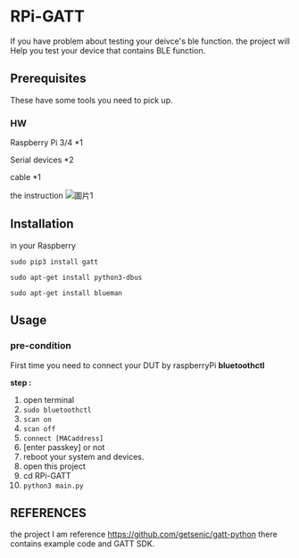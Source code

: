 # RPi-GATT
If you have problem about testing your deivce's ble function. the project will Help you test your device that contains BLE function.

## Prerequisites

These have some tools you need to pick up.

### HW
Raspberry Pi 3/4 *1

Serial devices *2

cable *1

the instruction
![圖片1](https://user-images.githubusercontent.com/22633988/151558605-51e352b3-ac64-432d-9b29-118bb4ec9f77.png)


## Installation
in your Raspberry

`sudo pip3 install gatt`

`sudo apt-get install python3-dbus`

`sudo apt-get install blueman`

## Usage
### pre-condition

First time you need to connect your DUT by raspberryPi **bluetoothctl**

**step :**

1. open terminal
2. `sudo bluetoothctl`
3. `scan on`
4. `scan off`
5. `connect [MACaddress]`
6. [enter passkey] or not
7. reboot your system and devices.
8. open this project 
9. cd RPi-GATT
10. `python3 main.py`


## REFERENCES
the project I am reference https://github.com/getsenic/gatt-python there contains example code and GATT SDK.

